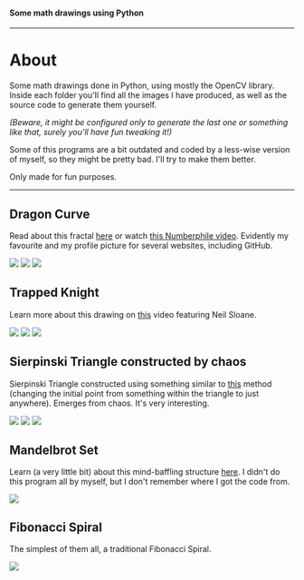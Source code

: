 #### Some math drawings using Python

<hr>

# About  
Some math drawings done in Python, using mostly the OpenCV library.  
Inside each folder you'll find all the images I have produced, as well as the source code to generate them yourself.  

_(Beware, it might be configured only to generate the last one or something like that, surely you'll have fun tweaking it!)_

Some of this programs are a bit outdated and coded by a less-wise version of myself, so they might be pretty bad. I'll try to make them better.

Only made for fun purposes.  

<hr>

## Dragon Curve  
Read about this fractal [here](https://en.wikipedia.org/wiki/Dragon_curve) or watch [this Numberphile video](https://www.youtube.com/watch?v=wCyC-K_PnRY). Evidently my favourite and my profile picture for several websites, including GitHub.

<img src="dragon/Dragon7iters_bold.jpg">
<img src="dragon/Dragon10iters_green.jpg">
<img src="dragon/Dragon18iters.jpg">

## Trapped Knight
Learn more about this drawing on [this](https://www.youtube.com/watch?v=RGQe8waGJ4w) video featuring Neil Sloane.  

<img src="horseDraw/horse11.png">
<img src="horseDraw/horse9.png">
<img src="horseDraw/horse5.png">

## Sierpinski Triangle constructed by chaos

Sierpinski Triangle constructed using something similar to [this](https://study.com/academy/lesson/the-sierpinski-triangle-the-chaos-game.html) method (changing the initial point from something within the triangle to just anywhere). Emerges from chaos. It's very interesting.

<img src="sierpinski/sierpinski.PNG">
<img src="sierpinski/sierpinski_1000.PNG">
<img src="sierpinski/sierpinski10000.PNG">

## Mandelbrot Set
Learn (a very little bit) about this mind-baffling structure [here](https://en.wikipedia.org/wiki/Mandelbrot_set).
I didn't do this program all by myself, but I don't remember where I got the code from.

<img src="mandelbrot/arte.png">

## Fibonacci Spiral
The simplest of them all, a traditional Fibonacci Spiral.

<img src="fibonacci/narnia.jpg">
